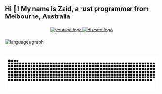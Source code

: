 <h2 align="left">Hi 👋! My name is Zaid, a rust programmer from Melbourne, Australia</h2>

###

<div align="center">
  <a href="https://www.youtube.com/channel/UCFu-_PIA0_NsDjDqVvzScvw" target="_blank">
    <img src="https://img.shields.io/static/v1?message=Youtube&logo=youtube&label=&color=FF0000&logoColor=white&labelColor=&style=for-the-badge" height="35" alt="youtube logo"  />
  </a>
  <a href="https://discord.gg/APuPkBaYts" target="_blank">
    <img src="https://img.shields.io/static/v1?message=Discord&logo=discord&label=&color=7289DA&logoColor=white&labelColor=&style=for-the-badge" height="35" alt="discord logo"  />
  </a>
</div>


###

<div align="left">
  <img src="https://github-readme-stats.vercel.app/api/top-langs?username=Phant80m&locale=en&hide_title=false&layout=compact&card_width=320&langs_count=5&theme=dracula&hide_border=false" height="150" alt="languages graph"  />
</div>

###

<br clear="both">

<img src="https://raw.githubusercontent.com/Phant80m/Phant80m/output/snake.svg" alt="Snake animation" />

###
